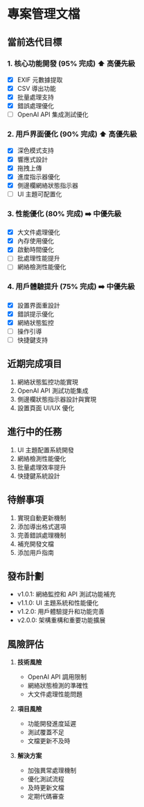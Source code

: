 # 專案管理文檔

## 當前迭代目標

### 1. 核心功能開發 (95% 完成) ⬆️ 高優先級
- [x] EXIF 元數據提取
- [x] CSV 導出功能
- [x] 批量處理支持
- [x] 錯誤處理優化
- [ ] OpenAI API 集成測試優化

### 2. 用戶界面優化 (90% 完成) ⬆️ 高優先級
- [x] 深色模式支持
- [x] 響應式設計
- [x] 拖拽上傳
- [x] 進度指示器優化
- [x] 側邊欄網絡狀態指示器
- [ ] UI 主題可配置化

### 3. 性能優化 (80% 完成) ➡️ 中優先級
- [x] 大文件處理優化
- [x] 內存使用優化
- [x] 啟動時間優化
- [ ] 批處理性能提升
- [ ] 網絡檢測性能優化

### 4. 用戶體驗提升 (75% 完成) ➡️ 中優先級
- [x] 設置界面重設計
- [x] 錯誤提示優化
- [x] 網絡狀態監控
- [ ] 操作引導
- [ ] 快捷鍵支持

## 近期完成項目
1. 網絡狀態監控功能實現
2. OpenAI API 測試功能集成
3. 側邊欄狀態指示器設計與實現
4. 設置頁面 UI/UX 優化

## 進行中的任務
1. UI 主題配置系統開發
2. 網絡檢測性能優化
3. 批量處理效率提升
4. 快捷鍵系統設計

## 待辦事項
1. 實現自動更新機制
2. 添加導出格式選項
3. 完善錯誤處理機制
4. 補充開發文檔
5. 添加用戶指南

## 發布計劃
- v1.0.1: 網絡監控和 API 測試功能補充
- v1.1.0: UI 主題系統和性能優化
- v1.2.0: 用戶體驗提升和功能完善
- v2.0.0: 架構重構和重要功能擴展

## 風險評估
1. **技術風險**
   - OpenAI API 調用限制
   - 網絡狀態檢測的準確性
   - 大文件處理性能問題

2. **項目風險**
   - 功能開發進度延遲
   - 測試覆蓋不足
   - 文檔更新不及時

3. **解決方案**
   - 加強異常處理機制
   - 優化測試流程
   - 及時更新文檔
   - 定期代碼審查
